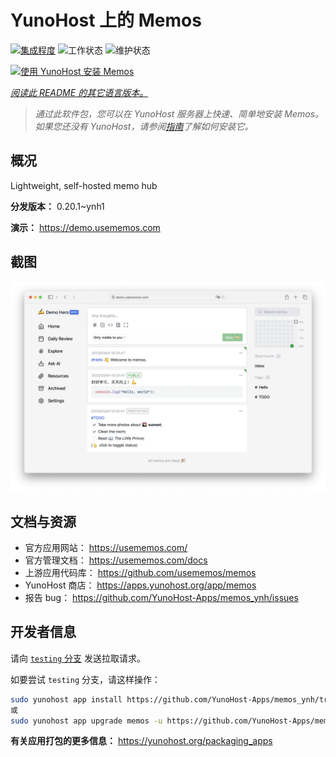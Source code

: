 <!--
注意：此 README 由 <https://github.com/YunoHost/apps/tree/master/tools/readme_generator> 自动生成
请勿手动编辑。
-->

# YunoHost 上的 Memos

[![集成程度](https://dash.yunohost.org/integration/memos.svg)](https://dash.yunohost.org/appci/app/memos) ![工作状态](https://ci-apps.yunohost.org/ci/badges/memos.status.svg) ![维护状态](https://ci-apps.yunohost.org/ci/badges/memos.maintain.svg)

[![使用 YunoHost 安装 Memos](https://install-app.yunohost.org/install-with-yunohost.svg)](https://install-app.yunohost.org/?app=memos)

*[阅读此 README 的其它语言版本。](./ALL_README.md)*

> *通过此软件包，您可以在 YunoHost 服务器上快速、简单地安装 Memos。*  
> *如果您还没有 YunoHost，请参阅[指南](https://yunohost.org/install)了解如何安装它。*

## 概况

Lightweight, self-hosted memo hub

**分发版本：** 0.20.1~ynh1

**演示：** <https://demo.usememos.com>

## 截图

![Memos 的截图](./doc/screenshots/demo.webp)

## 文档与资源

- 官方应用网站： <https://usememos.com/>
- 官方管理文档： <https://usememos.com/docs>
- 上游应用代码库： <https://github.com/usememos/memos>
- YunoHost 商店： <https://apps.yunohost.org/app/memos>
- 报告 bug： <https://github.com/YunoHost-Apps/memos_ynh/issues>

## 开发者信息

请向 [`testing` 分支](https://github.com/YunoHost-Apps/memos_ynh/tree/testing) 发送拉取请求。

如要尝试 `testing` 分支，请这样操作：

```bash
sudo yunohost app install https://github.com/YunoHost-Apps/memos_ynh/tree/testing --debug
或
sudo yunohost app upgrade memos -u https://github.com/YunoHost-Apps/memos_ynh/tree/testing --debug
```

**有关应用打包的更多信息：** <https://yunohost.org/packaging_apps>
